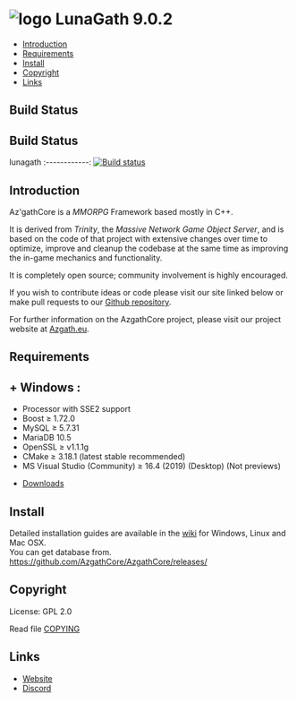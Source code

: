 # ![logo](https://azgath.eu/img/githubaz.png) LunaGath 9.0.2

* [Introduction](#introduction)
* [Requirements](#requirements)
* [Install](#install)
* [Copyright](#copyright)
* [Links](#links)

## Build Status

## Build Status

lunagath
:------------:
[![Build status](https://ci.appveyor.com/api/projects/status/54d0u1fxe50ad80o/branch/master?svg=true)](https://ci.appveyor.com/project/AzgathCore/azgathcoresl/branch/master)

## Introduction

Az'gathCore is a *MMORPG* Framework based mostly in C++.

It is derived from *Trinity*, the *Massive Network Game Object Server*, and is
based on the code of that project with extensive changes over time to optimize,
improve and cleanup the codebase at the same time as improving the in-game
mechanics and functionality.

It is completely open source; community involvement is highly encouraged.

If you wish to contribute ideas or code please visit our site linked below or
make pull requests to our [Github repository](https://github.com/AzgathCore/AzgathCore).

For further information on the AzgathCore project, please visit our project
website at [Azgath.eu](https://www.azgath.eu).

## Requirements

## + Windows :
+ Processor with SSE2 support
+ Boost ≥ 1.72.0
+ MySQL ≥ 5.7.31
+ MariaDB 10.5
+ OpenSSL ≥ v1.1.1g
+ CMake ≥ 3.18.1 (latest stable recommended)
+ MS Visual Studio (Community) ≥ 16.4 (2019) (Desktop) (Not previews)
* [Downloads](https://www.azgath.eu/SoftwareServers/)

## Install

Detailed installation guides are available in the [wiki](https://www.trinitycore.info/display/tc/Installation+Guide) for
Windows, Linux and Mac OSX.  
You can get database from.
https://github.com/AzgathCore/AzgathCore/releases/

## Copyright

License: GPL 2.0

Read file [COPYING](COPYING)

## Links

* [Website](https://azgath.eu/fr/)
* [Discord](https://discord.com/invite/U4pXKB2WNA)
